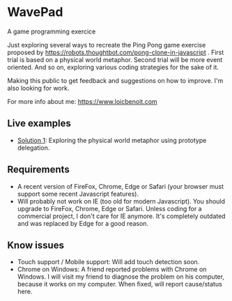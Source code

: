 # WavePad
A game programming exercice

Just exploring several ways to recreate the Ping Pong game exercise proposed by https://robots.thoughtbot.com/pong-clone-in-javascript . First trial is based on a physical world metaphor. Second trial will be more event oriented. And so on, exploring various coding strategies for the sake of it.

Making this public to get feedback and suggestions on how to improve. I'm also looking for work.

For more info about me: https://www.loicbenoit.com


## Live examples
- [Solution 1](https://www.loicbenoit.com/wavepad/solution1/en): Exploring the physical world metaphor using prototype delegation.

## Requirements
- A recent version of FireFox, Chrome, Edge or Safari (your browser must support some recent Javascript features).
- Will probably not work on IE (too old for modern Javascript). You should upgrade to FireFox, Chrome, Edge or Safari. Unless coding for a commercial project, I don't care for IE anymore. It's completely outdated and was replaced by Edge for a good reason.

## Know issues
- Touch support / Mobile support: Will add touch detection soon.
- Chrome on Windows: A friend reported problems with Chrome on Windows. I will visit my friend to diagnose the problem on his computer, because it works on my computer. When fixed, will report cause/status here.
